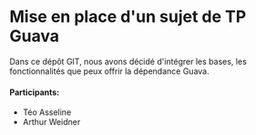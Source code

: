 <h1>Mise en place d'un sujet de TP Guava</h1>

<p>Dans ce dépôt GIT, nous avons décidé d'intégrer les bases, les fonctionnalités que peux offrir la dépendance Guava.</p>

<h4>Participants:</h4>
<ul>
  <li>Téo Asseline</li>
  <li>Arthur Weidner</li>
</ul>
